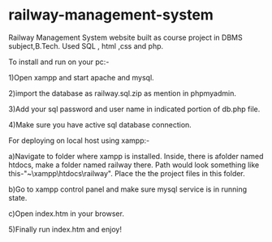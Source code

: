 # railway-management-system
Railway Management System website built as course project in DBMS subject,B.Tech. Used SQL , html ,css and php.

To install and run on your pc:-

1)Open xampp and start apache and mysql.

2)import the database as railway.sql.zip as mention in phpmyadmin. 

3)Add your sql password and user name in indicated portion of db.php file.

4)Make sure you have active sql database connection. 

For deploying on local host using xampp:-

a)Navigate to folder where xampp is installed. Inside, there is afolder named htdocs, make a folder named railway there. Path would look something like this-"~\xampp\htdocs\railway\". Place the the project files in this folder.

b)Go to xampp control panel and make sure mysql service is in running state.

c)Open index.htm in your browser.

5)Finally run index.htm and enjoy!


